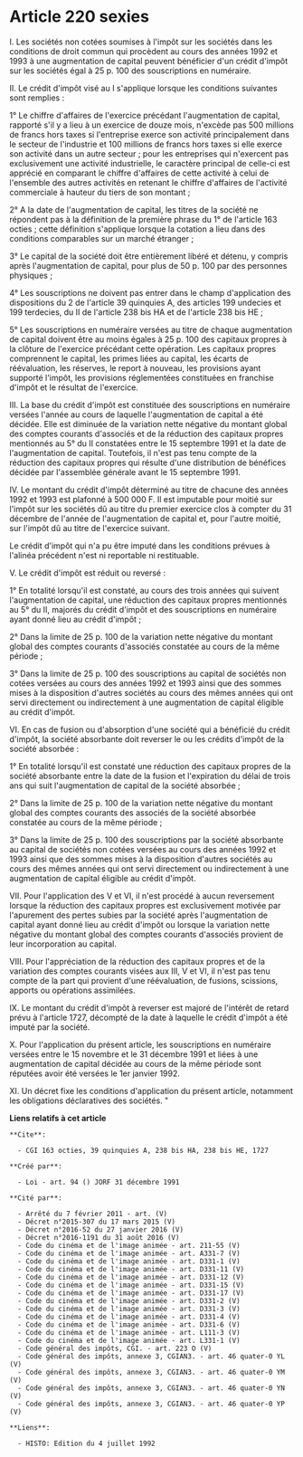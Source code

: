 # Article 220 sexies

I. Les sociétés non cotées soumises à l'impôt sur les sociétés dans les conditions de droit commun qui procèdent au cours des
années 1992 et 1993 à une augmentation de capital peuvent bénéficier d'un crédit d'impôt sur les sociétés égal à 25 p. 100
des souscriptions en numéraire.

II. Le crédit d'impôt visé au I s'applique lorsque les conditions suivantes sont remplies :

1° Le chiffre d'affaires de l'exercice précédant l'augmentation de capital, rapporté s'il y a lieu à un exercice de douze
mois, n'excède pas 500 millions de francs hors taxes si l'entreprise exerce son activité principalement dans le secteur de
l'industrie et 100 millions de francs hors taxes si elle exerce son activité dans un autre secteur ; pour les entreprises qui
n'exercent pas exclusivement une activité industrielle, le caractère principal de celle-ci est apprécié en comparant le
chiffre d'affaires de cette activité à celui de l'ensemble des autres activités en retenant le chiffre d'affaires de
l'activité commerciale à hauteur du tiers de son montant ;

2° A la date de l'augmentation de capital, les titres de la société ne répondent pas à la définition de la première phrase du
1° de l'article 163 octies ; cette définition s'applique lorsque la cotation a lieu dans des conditions comparables sur un
marché étranger ;

3° Le capital de la société doit être entièrement libéré et détenu, y compris après l'augmentation de capital, pour plus de
50 p. 100 par des personnes physiques ;

4° Les souscriptions ne doivent pas entrer dans le champ d'application des dispositions du 2 de l'article 39 quinquies A, des
articles 199 undecies et 199 terdecies, du II de l'article 238 bis HA et de l'article 238 bis HE ;

5° Les souscriptions en numéraire versées au titre de chaque augmentation de capital doivent être au moins égales à 25 p. 100
des capitaux propres à la clôture de l'exercice précédant cette opération. Les capitaux propres comprennent le capital, les
primes liées au capital, les écarts de réévaluation, les réserves, le report à nouveau, les provisions ayant supporté
l'impôt, les provisions réglementées constituées en franchise d'impôt et le résultat de l'exercice.

III. La base du crédit d'impôt est constituée des souscriptions en numéraire versées l'année au cours de laquelle
l'augmentation de capital a été décidée. Elle est diminuée de la variation nette négative du montant global des comptes
courants d'associés et de la réduction des capitaux propres mentionnés au 5° du II constatées entre le 15 septembre 1991 et
la date de l'augmentation de capital. Toutefois, il n'est pas tenu compte de la réduction des capitaux propres qui résulte
d'une distribution de bénéfices décidée par l'assemblée générale avant le 15 septembre 1991.

IV. Le montant du crédit d'impôt déterminé au titre de chacune des années 1992 et 1993 est plafonné à 500 000 F. Il est
imputable pour moitié sur l'impôt sur les sociétés dû au titre du premier exercice clos à compter du 31 décembre de l'année
de l'augmentation de capital et, pour l'autre moitié, sur l'impôt dû au titre de l'exercice suivant.

Le crédit d'impôt qui n'a pu être imputé dans les conditions prévues à l'alinéa précédent n'est ni reportable ni restituable.

V. Le crédit d'impôt est réduit ou reversé :

1° En totalité lorsqu'il est constaté, au cours des trois années qui suivent l'augmentation de capital, une réduction des
capitaux propres mentionnés au 5° du II, majorés du crédit d'impôt et des souscriptions en numéraire ayant donné lieu au
crédit d'impôt ;

2° Dans la limite de 25 p. 100 de la variation nette négative du montant global des comptes courants d'associés constatée au
cours de la même période ;

3° Dans la limite de 25 p. 100 des souscriptions au capital de sociétés non cotées versées au cours des années 1992 et 1993
ainsi que des sommes mises à la disposition d'autres sociétés au cours des mêmes années qui ont servi directement ou
indirectement à une augmentation de capital éligible au crédit d'impôt.

VI. En cas de fusion ou d'absorption d'une société qui a bénéficié du crédit d'impôt, la société absorbante doit reverser le
ou les crédits d'impôt de la société absorbée :

1° En totalité lorsqu'il est constaté une réduction des capitaux propres de la société absorbante entre la date de la fusion
et l'expiration du délai de trois ans qui suit l'augmentation de capital de la société absorbée ;

2° Dans la limite de 25 p. 100 de la variation nette négative du montant global des comptes courants des associés de la
société absorbée constatée au cours de la même période ;

3° Dans la limite de 25 p. 100 des souscriptions par la société absorbante au capital de sociétés non cotées versées au cours
des années 1992 et 1993 ainsi que des sommes mises à la disposition d'autres sociétés au cours des mêmes années qui ont servi
directement ou indirectement à une augmentation de capital éligible au crédit d'impôt.

VII. Pour l'application des V et VI, il n'est procédé à aucun reversement lorsque la réduction des capitaux propres est
exclusivement motivée par l'apurement des pertes subies par la société après l'augmentation de capital ayant donné lieu au
crédit d'impôt ou lorsque la variation nette négative du montant global des comptes courants d'associés provient de leur
incorporation au capital.

VIII. Pour l'appréciation de la réduction des capitaux propres et de la variation des comptes courants visées aux III, V et
VI, il n'est pas tenu compte de la part qui provient d'une réévaluation, de fusions, scissions, apports ou opérations
assimilées.

IX. Le montant du crédit d'impôt à reverser est majoré de l'intérêt de retard prévu à l'article 1727, décompté de la date à
laquelle le crédit d'impôt a été imputé par la société.

X. Pour l'application du présent article, les souscriptions en numéraire versées entre le 15 novembre et le 31 décembre 1991
et liées à une augmentation de capital décidée au cours de la même période sont réputées avoir été versées le 1er janvier
1992.

XI. Un décret fixe les conditions d'application du présent article, notamment les obligations déclaratives des sociétés. "

**Liens relatifs à cet article**

	**Cite**:

	  - CGI 163 octies, 39 quinquies A, 238 bis HA, 238 bis HE, 1727

	**Créé par**:

	  - Loi - art. 94 () JORF 31 décembre 1991

	**Cité par**:

	  - Arrêté du 7 février 2011 - art. (V)
	  - Décret n°2015-307 du 17 mars 2015 (V)
	  - Décret n°2016-52 du 27 janvier 2016 (V)
	  - Décret n°2016-1191 du 31 août 2016 (V)
	  - Code du cinéma et de l'image animée - art. 211-55 (V)
	  - Code du cinéma et de l'image animée - art. A331-7 (V)
	  - Code du cinéma et de l'image animée - art. D331-1 (V)
	  - Code du cinéma et de l'image animée - art. D331-11 (V)
	  - Code du cinéma et de l'image animée - art. D331-12 (V)
	  - Code du cinéma et de l'image animée - art. D331-15 (V)
	  - Code du cinéma et de l'image animée - art. D331-17 (V)
	  - Code du cinéma et de l'image animée - art. D331-2 (V)
	  - Code du cinéma et de l'image animée - art. D331-3 (V)
	  - Code du cinéma et de l'image animée - art. D331-4 (V)
	  - Code du cinéma et de l'image animée - art. D331-6 (V)
	  - Code du cinéma et de l'image animée - art. L111-3 (V)
	  - Code du cinéma et de l'image animée - art. L331-1 (V)
	  - Code général des impôts, CGI. - art. 223 O (V)
	  - Code général des impôts, annexe 3, CGIAN3. - art. 46 quater-0 YL (V)
	  - Code général des impôts, annexe 3, CGIAN3. - art. 46 quater-0 YM (V)
	  - Code général des impôts, annexe 3, CGIAN3. - art. 46 quater-0 YN (V)
	  - Code général des impôts, annexe 3, CGIAN3. - art. 46 quater-0 YP (V)

	**Liens**:

	  - HISTO: Edition du 4 juillet 1992

